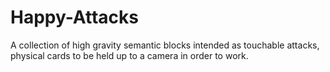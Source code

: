 # Happy-Attacks
A collection of high gravity semantic blocks intended as touchable attacks, physical cards to be held up to a camera in order to work.
